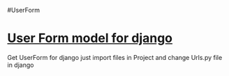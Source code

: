 #UserForm 
<h1><a href="https://github.com/tanaykulkarni27/UserForm/Main_Files">User Form model for django</a></h1>
<p>Get UserForm for django just import files in Project and change Urls.py file in django</p>

